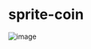 # sprite-coin

![image](https://user-images.githubusercontent.com/39463402/148647211-f63767ba-528a-4502-a58e-cb3c4bddf631.png)
